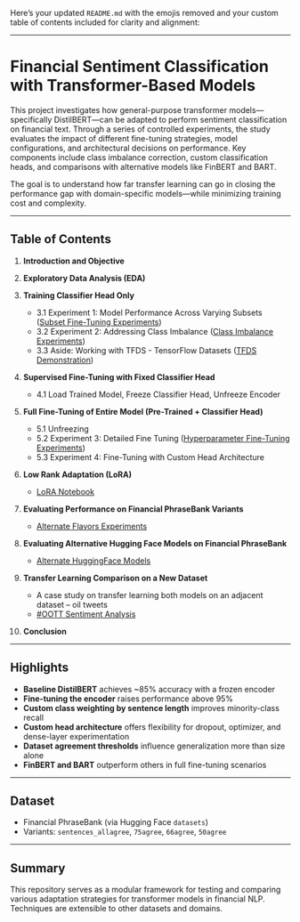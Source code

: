 Here’s your updated `README.md` with the emojis removed and your custom table of contents included for clarity and alignment:

---

# Financial Sentiment Classification with Transformer-Based Models

This project investigates how general-purpose transformer models—specifically DistilBERT—can be adapted to perform sentiment classification on financial text. Through a series of controlled experiments, the study evaluates the impact of different fine-tuning strategies, model configurations, and architectural decisions on performance. Key components include class imbalance correction, custom classification heads, and comparisons with alternative models like FinBERT and BART.

The goal is to understand how far transfer learning can go in closing the performance gap with domain-specific models—while minimizing training cost and complexity.

---

## Table of Contents

1. **Introduction and Objective**

2. **Exploratory Data Analysis (EDA)**

3. **Training Classifier Head Only**

   * 3.1 Experiment 1: Model Performance Across Varying Subsets ([Subset Fine-Tuning Experiments](./experiments/3.1_subset_finetune.ipynb))
   * 3.2 Experiment 2: Addressing Class Imbalance ([Class Imbalance Experiments](./experiments/3.2_class_imbalance_experiments.ipynb))
   * 3.3 Aside: Working with TFDS - TensorFlow Datasets ([TFDS Demonstration](./experiments/3.3_TFDS_alternative.ipynb))

4. **Supervised Fine-Tuning with Fixed Classifier Head**

   * 4.1 Load Trained Model, Freeze Classifier Head, Unfreeze Encoder

5. **Full Fine-Tuning of Entire Model (Pre-Trained + Classifier Head)**

   * 5.1 Unfreezing
   * 5.2 Experiment 3: Detailed Fine Tuning ([Hyperparameter Fine-Tuning Experiments](./experiments/5.2_full_finetune.ipynb))
   * 5.3 Experiment 4: Fine-Tuning with Custom Head Architecture

6. **Low Rank Adaptation (LoRA)**

   * [LoRA Notebook](./part2_lora_finetune.ipynb)

7. **Evaluating Performance on Financial PhraseBank Variants**

   * [Alternate Flavors Experiments](./experiments/7_fin_phrasebank_flavors.ipynb)

8. **Evaluating Alternative Hugging Face Models on Financial PhraseBank**

   * [Alternate HuggingFace Models](./experiments/8_alternate_models.ipynb)

9. **Transfer Learning Comparison on a New Dataset**

   * A case study on transfer learning both models on an adjacent dataset – oil tweets
   * [#OOTT Sentiment Analysis](../OOTT/oott.ipynb)

10. **Conclusion**

---

## Highlights

* **Baseline DistilBERT** achieves \~85% accuracy with a frozen encoder
* **Fine-tuning the encoder** raises performance above 95%
* **Custom class weighting by sentence length** improves minority-class recall
* **Custom head architecture** offers flexibility for dropout, optimizer, and dense-layer experimentation
* **Dataset agreement thresholds** influence generalization more than size alone
* **FinBERT and BART** outperform others in full fine-tuning scenarios

---

## Dataset

* Financial PhraseBank (via Hugging Face `datasets`)
* Variants: `sentences_allagree`, `75agree`, `66agree`, `50agree`

---

## Summary

This repository serves as a modular framework for testing and comparing various adaptation strategies for transformer models in financial NLP. Techniques are extensible to other datasets and domains.

